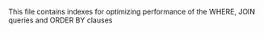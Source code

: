 This file contains indexes for optimizing performance of the WHERE,  JOIN queries and ORDER BY clauses